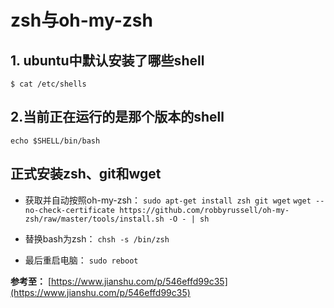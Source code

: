 # zsh与oh-my-zsh

## 1. ubuntu中默认安装了哪些shell

`$ cat /etc/shells`

## 2.当前正在运行的是那个版本的shell

`echo $SHELL/bin/bash`

## 正式安装zsh、git和wget

- 获取并自动按照oh-my-zsh：
    `sudo apt-get install zsh git wget`
    `wget --no-check-certificate https://github.com/robbyrussell/oh-my-zsh/raw/master/tools/install.sh -O - | sh`

- 替换bash为zsh：
    `chsh -s /bin/zsh`

- 最后重启电脑：
    `sudo reboot`

**参考至：** [https://www.jianshu.com/p/546effd99c35](https://www.jianshu.com/p/546effd99c35)